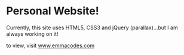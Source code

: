 Personal Website!
==================

Currently, this site uses HTML5, CSS3 and jQuery (parallax)...but I am always working on it!

to view, visit www.emmacodes.com
